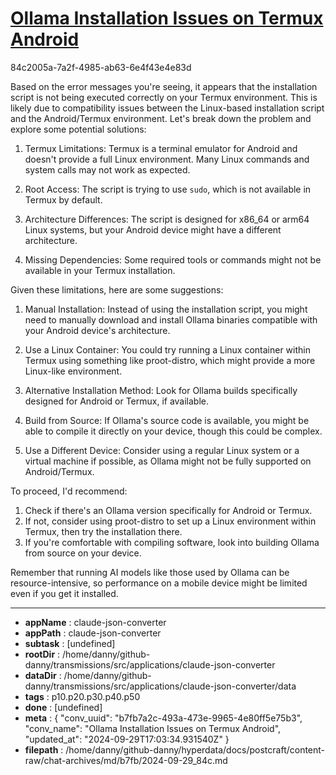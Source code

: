 # [Ollama Installation Issues on Termux Android](https://claude.ai/chat/b7fb7a2c-493a-473e-9965-4e80ff5e75b3)

84c2005a-7a2f-4985-ab63-6e4f43e4e83d

 Based on the error messages you're seeing, it appears that the installation script is not being executed correctly on your Termux environment. This is likely due to compatibility issues between the Linux-based installation script and the Android/Termux environment. Let's break down the problem and explore some potential solutions:

1. Termux Limitations:
   Termux is a terminal emulator for Android and doesn't provide a full Linux environment. Many Linux commands and system calls may not work as expected.

2. Root Access:
   The script is trying to use `sudo`, which is not available in Termux by default.

3. Architecture Differences:
   The script is designed for x86_64 or arm64 Linux systems, but your Android device might have a different architecture.

4. Missing Dependencies:
   Some required tools or commands might not be available in your Termux installation.

Given these limitations, here are some suggestions:

1. Manual Installation:
   Instead of using the installation script, you might need to manually download and install Ollama binaries compatible with your Android device's architecture.

2. Use a Linux Container:
   You could try running a Linux container within Termux using something like proot-distro, which might provide a more Linux-like environment.

3. Alternative Installation Method:
   Look for Ollama builds specifically designed for Android or Termux, if available.

4. Build from Source:
   If Ollama's source code is available, you might be able to compile it directly on your device, though this could be complex.

5. Use a Different Device:
   Consider using a regular Linux system or a virtual machine if possible, as Ollama might not be fully supported on Android/Termux.

To proceed, I'd recommend:

1. Check if there's an Ollama version specifically for Android or Termux.
2. If not, consider using proot-distro to set up a Linux environment within Termux, then try the installation there.
3. If you're comfortable with compiling software, look into building Ollama from source on your device.

Remember that running AI models like those used by Ollama can be resource-intensive, so performance on a mobile device might be limited even if you get it installed.

---

* **appName** : claude-json-converter
* **appPath** : claude-json-converter
* **subtask** : [undefined]
* **rootDir** : /home/danny/github-danny/transmissions/src/applications/claude-json-converter
* **dataDir** : /home/danny/github-danny/transmissions/src/applications/claude-json-converter/data
* **tags** : p10.p20.p30.p40.p50
* **done** : [undefined]
* **meta** : {
  "conv_uuid": "b7fb7a2c-493a-473e-9965-4e80ff5e75b3",
  "conv_name": "Ollama Installation Issues on Termux Android",
  "updated_at": "2024-09-29T17:03:34.931540Z"
}
* **filepath** : /home/danny/github-danny/hyperdata/docs/postcraft/content-raw/chat-archives/md/b7fb/2024-09-29_84c.md